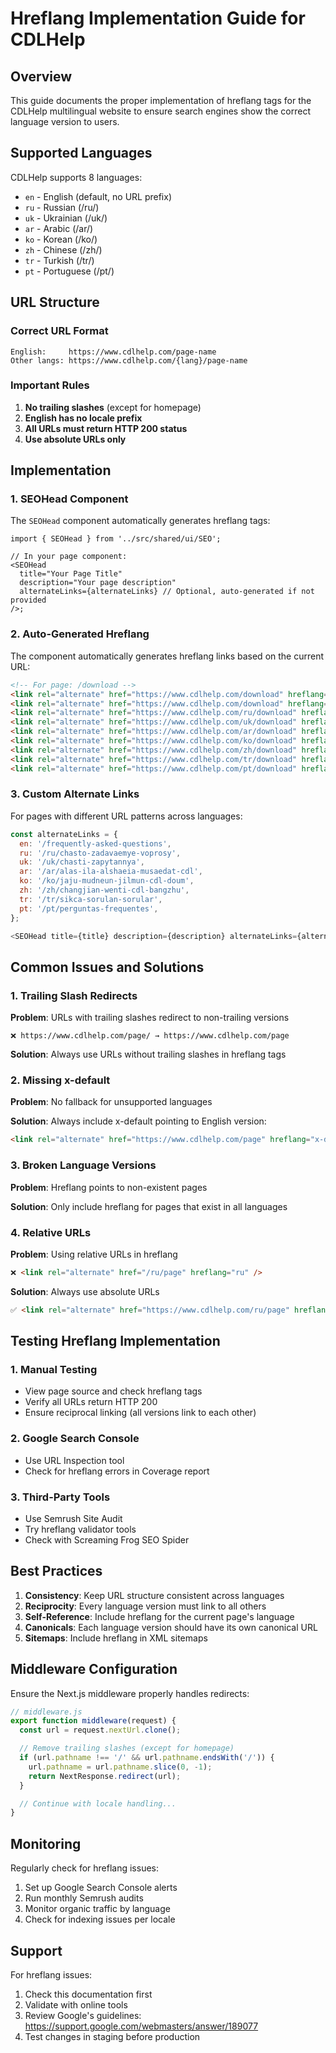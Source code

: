 # Hreflang Implementation Guide for CDLHelp

## Overview

This guide documents the proper implementation of hreflang tags for the CDLHelp multilingual website to ensure search engines show the correct language version to users.

## Supported Languages

CDLHelp supports 8 languages:

- `en` - English (default, no URL prefix)
- `ru` - Russian (/ru/)
- `uk` - Ukrainian (/uk/)
- `ar` - Arabic (/ar/)
- `ko` - Korean (/ko/)
- `zh` - Chinese (/zh/)
- `tr` - Turkish (/tr/)
- `pt` - Portuguese (/pt/)

## URL Structure

### Correct URL Format

```
English:     https://www.cdlhelp.com/page-name
Other langs: https://www.cdlhelp.com/{lang}/page-name
```

### Important Rules

1. **No trailing slashes** (except for homepage)
2. **English has no locale prefix**
3. **All URLs must return HTTP 200 status**
4. **Use absolute URLs only**

## Implementation

### 1. SEOHead Component

The `SEOHead` component automatically generates hreflang tags:

```tsx
import { SEOHead } from '../src/shared/ui/SEO';

// In your page component:
<SEOHead
  title="Your Page Title"
  description="Your page description"
  alternateLinks={alternateLinks} // Optional, auto-generated if not provided
/>;
```

### 2. Auto-Generated Hreflang

The component automatically generates hreflang links based on the current URL:

```html
<!-- For page: /download -->
<link rel="alternate" href="https://www.cdlhelp.com/download" hreflang="x-default" />
<link rel="alternate" href="https://www.cdlhelp.com/download" hreflang="en" />
<link rel="alternate" href="https://www.cdlhelp.com/ru/download" hreflang="ru" />
<link rel="alternate" href="https://www.cdlhelp.com/uk/download" hreflang="uk" />
<link rel="alternate" href="https://www.cdlhelp.com/ar/download" hreflang="ar" />
<link rel="alternate" href="https://www.cdlhelp.com/ko/download" hreflang="ko" />
<link rel="alternate" href="https://www.cdlhelp.com/zh/download" hreflang="zh" />
<link rel="alternate" href="https://www.cdlhelp.com/tr/download" hreflang="tr" />
<link rel="alternate" href="https://www.cdlhelp.com/pt/download" hreflang="pt" />
```

### 3. Custom Alternate Links

For pages with different URL patterns across languages:

```javascript
const alternateLinks = {
  en: '/frequently-asked-questions',
  ru: '/ru/chasto-zadavaemye-voprosy',
  uk: '/uk/chasti-zapytannya',
  ar: '/ar/alas-ila-alshaeia-musaedat-cdl',
  ko: '/ko/jaju-mudneun-jilmun-cdl-doum',
  zh: '/zh/changjian-wenti-cdl-bangzhu',
  tr: '/tr/sikca-sorulan-sorular',
  pt: '/pt/perguntas-frequentes',
};

<SEOHead title={title} description={description} alternateLinks={alternateLinks} />;
```

## Common Issues and Solutions

### 1. Trailing Slash Redirects

**Problem**: URLs with trailing slashes redirect to non-trailing versions

```
❌ https://www.cdlhelp.com/page/ → https://www.cdlhelp.com/page
```

**Solution**: Always use URLs without trailing slashes in hreflang tags

### 2. Missing x-default

**Problem**: No fallback for unsupported languages

**Solution**: Always include x-default pointing to English version:

```html
<link rel="alternate" href="https://www.cdlhelp.com/page" hreflang="x-default" />
```

### 3. Broken Language Versions

**Problem**: Hreflang points to non-existent pages

**Solution**: Only include hreflang for pages that exist in all languages

### 4. Relative URLs

**Problem**: Using relative URLs in hreflang

```html
❌ <link rel="alternate" href="/ru/page" hreflang="ru" />
```

**Solution**: Always use absolute URLs

```html
✅ <link rel="alternate" href="https://www.cdlhelp.com/ru/page" hreflang="ru" />
```

## Testing Hreflang Implementation

### 1. Manual Testing

- View page source and check hreflang tags
- Verify all URLs return HTTP 200
- Ensure reciprocal linking (all versions link to each other)

### 2. Google Search Console

- Use URL Inspection tool
- Check for hreflang errors in Coverage report

### 3. Third-Party Tools

- Use Semrush Site Audit
- Try hreflang validator tools
- Check with Screaming Frog SEO Spider

## Best Practices

1. **Consistency**: Keep URL structure consistent across languages
2. **Reciprocity**: Every language version must link to all others
3. **Self-Reference**: Include hreflang for the current page's language
4. **Canonicals**: Each language version should have its own canonical URL
5. **Sitemaps**: Include hreflang in XML sitemaps

## Middleware Configuration

Ensure the Next.js middleware properly handles redirects:

```javascript
// middleware.js
export function middleware(request) {
  const url = request.nextUrl.clone();

  // Remove trailing slashes (except for homepage)
  if (url.pathname !== '/' && url.pathname.endsWith('/')) {
    url.pathname = url.pathname.slice(0, -1);
    return NextResponse.redirect(url);
  }

  // Continue with locale handling...
}
```

## Monitoring

Regularly check for hreflang issues:

1. Set up Google Search Console alerts
2. Run monthly Semrush audits
3. Monitor organic traffic by language
4. Check for indexing issues per locale

## Support

For hreflang issues:

1. Check this documentation first
2. Validate with online tools
3. Review Google's guidelines: https://support.google.com/webmasters/answer/189077
4. Test changes in staging before production
